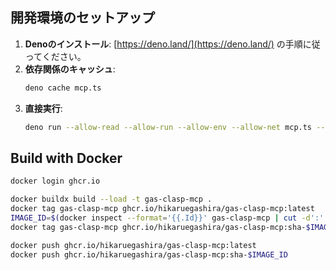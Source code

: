 ## 開発環境のセットアップ

1. **Denoのインストール**: [https://deno.land/](https://deno.land/)
   の手順に従ってください。
2. **依存関係のキャッシュ**:
   ```bash
   deno cache mcp.ts
   ```
3. **直接実行**:
   ```bash
   deno run --allow-read --allow-run --allow-env --allow-net mcp.ts --rootdir /path/to/project
   ```

## Build with Docker

```bash
docker login ghcr.io

docker buildx build --load -t gas-clasp-mcp .
docker tag gas-clasp-mcp ghcr.io/hikaruegashira/gas-clasp-mcp:latest
IMAGE_ID=$(docker inspect --format='{{.Id}}' gas-clasp-mcp | cut -d':' -f2 | head -c 12)
docker tag gas-clasp-mcp ghcr.io/hikaruegashira/gas-clasp-mcp:sha-$IMAGE_ID

docker push ghcr.io/hikaruegashira/gas-clasp-mcp:latest
docker push ghcr.io/hikaruegashira/gas-clasp-mcp:sha-$IMAGE_ID
```
